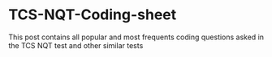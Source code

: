# TCS-NQT-Coding-sheet
This post contains all popular and most frequents coding questions asked in the TCS NQT test and other similar tests
